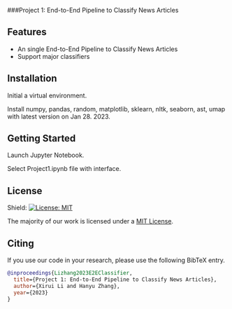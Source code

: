 ###Project 1: End-to-End Pipeline to Classify News Articles

## Features
* An single End-to-End Pipeline to Classify News Articles
* Support major classifiers

## Installation

Initial a virtual environment.

Install numpy, pandas, random, matplotlib, sklearn, nltk, seaborn, ast, umap with latest version on Jan 28. 2023.

## Getting Started

Launch Jupyter Notebook.

Select Project1.ipynb file with interface.

## License

Shield: [![License: MIT](https://img.shields.io/badge/License-MIT-yellow.svg)](https://opensource.org/licenses/MIT)

The majority of our work is licensed under a [MIT License](LICENSE).

## Citing

If you use our code in your research, please use the following BibTeX entry.

```BibTeX
@inproceedings{Lizhang2023E2EClassifier,
  title={Project 1: End-to-End Pipeline to Classify News Articles},
  author={Xirui Li and Hanyu Zhang},
  year={2023}
}
```


